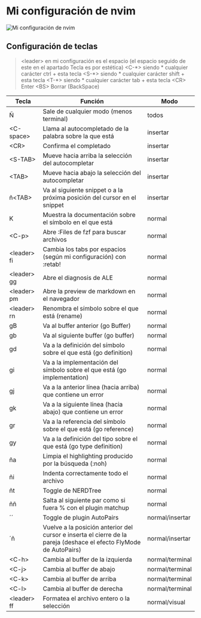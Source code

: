 # Mi configuración de nvim

![Mi configuración de nvim](https://i.imgur.com/siCIVae.png "Mi configuración de nvim")

## Configuración de teclas

> \<leader> en mi configuración es el espacio (el espacio seguido de este en el apartado Tecla es por estética)
> \<C-\*> siendo \* cualquier carácter ctrl + esta tecla
> \<S-\*> siendo \* cualquier carácter shift + esta tecla
> \<T-\*> siendo \* cualquier carácter tab + esta tecla
> \<CR> Enter
> \<BS> Borrar (BackSpace)

| Tecla        | Función                                                                                                            | Modo            |
| ------------ | ------------------------------------------------------------------------------------------------------------------ | --------------- |
| Ñ            | Sale de cualquier modo (menos terminal)                                                                            | todos           |
| \<C-space>   | Llama al autocompletado de la palabra sobre la que está                                                            | insertar        |
| \<CR>        | Confirma el completado                                                                                             | insertar        |
| \<S-TAB>     | Mueve hacia arriba la selección del autocompletar                                                                  | insertar        |
| \<TAB>       | Mueve hacia abajo la selección del autocompletar                                                                   | insertar        |
| ñ\<TAB>      | Va al siguiente snippet o a la próxima posición del cursor en el snippet                                           | insertar        |
| K            | Muestra la documentación sobre el símbolo en el que está                                                           | normal          |
| \<C-p>       | Abre :Files de fzf para buscar archivos                                                                            | normal          |
| \<leader> fi | Cambia los tabs por espacios (según mi configuración) con :retab!                                                  | normal          |
| \<leader> gg | Abre el diagnosis de ALE                                                                                           | normal          |
| \<leader> pm | Abre la preview de markdown en el navegador                                                                        | normal          |
| \<leader> rn | Renombra el símbolo sobre el que está (rename)                                                                     | normal          |
| gB           | Va al buffer anterior (go Buffer)                                                                                  | normal          |
| gb           | Va al siguiente buffer (go buffer)                                                                                 | normal          |
| gd           | Va a la definición del símbolo sobre el que está (go definition)                                                   | normal          |
| gi           | Va a la implementación del símbolo sobre el que está (go implementation)                                           | normal          |
| gj           | Va a la anterior línea (hacia arriba) que contiene un error                                                        | normal          |
| gk           | Va a la siguiente línea (hacia abajo) que contiene un error                                                        | normal          |
| gr           | Va a la referencia del símbolo sobre el que está (go reference)                                                    | normal          |
| gy           | Va a la definición del tipo sobre el que está (go type definition)                                                 | normal          |
| ña           | Limpia el highlighting producido por la búsqueda (:noh)                                                            | normal          |
| ñi           | Indenta correctamente todo el archivo                                                                              | normal          |
| ñt           | Toggle de NERDTree                                                                                                 | normal          |
| ññ           | Salta al siguiente par como si fuera % con el plugin matchup                                                       | normal          |
| ´´           | Toggle de plugin AutoPairs                                                                                         | normal/insertar |
| ´ñ           | Vuelve a la posición anterior del cursor e inserta el cierre de la pareja (deshace el efecto FlyMode de AutoPairs) | normal/insertar |
| \<C-h>       | Cambia al buffer de la izquierda                                                                                   | normal/terminal |
| \<C-j>       | Cambia al buffer de abajo                                                                                          | normal/terminal |
| \<C-k>       | Cambia al buffer de arriba                                                                                         | normal/terminal |
| \<C-l>       | Cambia al buffer de derecha                                                                                        | normal/terminal |
| \<leader> ff | Formatea el archivo entero o la selección                                                                          | normal/visual   |
